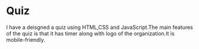 # Quiz

I have a deisgned a quiz using HTML,CSS and JavaScript.The main features of the quiz is that it has timer along with logo of the organization.It is mobile-friendly.
